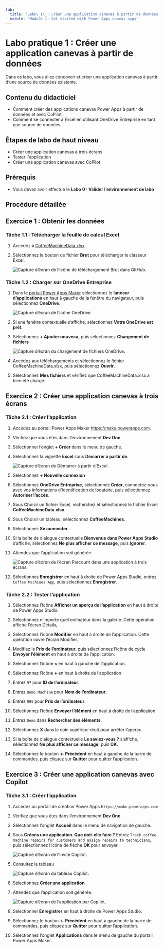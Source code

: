 ```yaml
---
lab:
  title: "Labo\_1\_: Créer une application canevas à partir de données"
  module: 'Module 1: Get started with Power Apps canvas apps'
---
```


# Labo pratique 1 : Créer une application canevas à partir de données

Dans ce labo, vous allez concevoir et créer une application canevas à partir d’une source de données existante.

## Contenu du didacticiel

- Comment créer des applications canevas Power Apps à partir de données et avec CoPilot
- Comment se connecter à Excel en utilisant OneDrive Entreprise en tant que source de données

## Étapes de labo de haut niveau

- Créer une application canevas à trois écrans
- Tester l'application
- Créer une application canevas avec CoPilot
  
## Prérequis

- Vous devez avoir effectué le **Labo 0 : Valider l’environnement de labo**

## Procédure détaillée

## Exercice 1 : Obtenir les données

### Tâche 1.1 : Télécharger la feuille de calcul Excel

1. Accédez à [CoffeeMachineData.xlsx](https://github.com/MicrosoftDocs/mslearn-developer-tools-power-platform/blob/master/power-apps/coffee-machine-data/CoffeeMachineData.xlsx).

1. Sélectionnez le bouton de fichier **Brut** pour télécharger le classeur Excel.

    ![Capture d’écran de l’icône de téléchargement Brut dans GitHub.](../media/raw-download.png)

### Tâche 1.2 : Charger sur OneDrive Entreprise

1. Dans le [portail Power Apps Maker](https://make.powerapps.com) sélectionnez le **lanceur d’applications** en haut à gauche de la fenêtre du navigateur, puis sélectionnez **OneDrive**.

    ![Capture d’écran de l’icône OneDrive.](../media/select-onedrive.png)

1. Si une fenêtre contextuelle s’affiche, sélectionnez **Votre OneDrive est prêt**.

1. Sélectionnez **+ Ajouter nouveau**, puis sélectionnez **Chargement de fichiers**

    ![Capture d’écran du chargement de fichiers OneDrive.](../media/select-onedrive-upload.png)

1. Accédez aux téléchargements et sélectionnez le fichier CoffeeMachineData.xlsx, puis sélectionnez **Ouvrir**.

1. Sélectionnez **Mes fichiers** et vérifiez que CoffeeMachineData.xlsx a bien été chargé.


## Exercice 2 : Créer une application canevas à trois écrans

### Tâche 2.1 : Créer l’application

1. Accédez au portail Power Apps Maker <https://make.powerapps.com>.

1. Vérifiez que vous êtes dans l’environnement **Dev One**.

1. Sélectionner l’onglet **+ Créer** dans le menu de gauche.

1. Sélectionnez la vignette **Excel** sous **Démarrer à partir de**.

    ![Capture d’écran de Démarrer à partir d’Excel.](../media/start-from-excel.png)

1. Sélectionnez **+ Nouvelle connexion**

1. Sélectionnez **OneDrive Entreprise**, sélectionnez **Créer**, connectez-vous avec vos informations d’identification de locataire, puis sélectionnez **Autoriser l’accès**.

1. Sous Choisir un fichier Excel, recherchez et sélectionnez le fichier Excel **CoffeeMachineData.xlsx**.

1. Sous Choisir un tableau, sélectionnez **CoffeeMachines**.

1. Sélectionnez **Se connecter**.

1. Si la boîte de dialogue contextuelle **Bienvenue dans Power Apps Studio** s’affiche, sélectionnez **Ne plus afficher ce message**, puis **Ignorer**.

1. Attendez que l’application soit générée.

    ![Capture d’écran de l’écran Parcourir dans une application à trois écrans.](../media/three-screen-app-browse-screen.png)

1. Sélectionnez **Enregistrer** en haut à droite de Power Apps Studio, entrez `Coffee Machines App`, puis sélectionnez **Enregistrer**.


### Tâche 2.2 : Tester l’application

1. Sélectionnez l’icône **Afficher un aperçu de l’application** en haut à droite de Power Apps Studio.

1. Sélectionnez n’importe quel ordinateur dans la galerie. Cette opération affiche l’écran Détails,

1. Sélectionnez l’icône **Modifier** en haut à droite de l’application. Cette opération ouvre l’écran Modifier.

1. Modifiez le **Prix de l’ordinateur**, puis sélectionnez l’icône de cycle **Envoyer l’élément** en haut à droite de l’application.

1. Sélectionnez l’icône **<** en haut à gauche de l’application.

1. Sélectionnez l’icône **+** en haut à droite de l’application.

1. Entrez `97` pour **ID de l’ordinateur**.

1. Entrez `Demo Machine` pour **Nom de l’ordinateur**.

1. Entrez `999` pour **Prix de l’ordinateur**.

1. Sélectionnez l’icône **Envoyer l’élément** en haut à droite de l’application.

1. Entrez `Demo` dans **Rechercher des éléments**.

1. Sélectionnez **X** dans le coin supérieur droit pour arrêter l’aperçu.

1. Si la boîte de dialogue contextuelle **Le saviez-vous ?** s’affiche, sélectionnez **Ne plus afficher ce message**, puis **OK**.

1. Sélectionnez le bouton **<- Précédent** en haut à gauche de la barre de commandes, puis cliquez sur **Quitter** pour quitter l’application.


## Exercice 3 : Créer une application canevas avec Copilot

### Tâche 3.1 : Créer l’application

1. Accédez au portail de création Power Apps `https://make.powerapps.com`

1. Vérifiez que vous êtes dans l’environnement **Dev One**.

1. Sélectionnez l’onglet **Accueil** dans le menu de navigation de gauche.

1. Sous **Créons une application. Que doit-elle faire ?** Entrez `Track coffee machine repairs for customers and assign repairs to technicians`, puis sélectionnez l’icône de flèche **OK** pour envoyer.

    ![Capture d’écran de l’invite Copilot.](../media/copilot-prompt.png)

1. Consultez le tableau

    ![Capture d’écran du tableau Copilot.](../media/copilot-table.png)

1. Sélectionnez **Créer une application**

1. Attendez que l’application soit générée.

    ![Capture d’écran de l’application par Copilot.](../media/copilot-app.png)

1. Sélectionner **Enregistrer** en haut à droite de Power Apps Studio.

1. Sélectionnez le bouton **<- Précédent** en haut à gauche de la barre de commandes, puis cliquez sur **Quitter** pour quitter l’application.

1. Sélectionnez l’onglet **Applications** dans le menu de gauche du portail Power Apps Maker.
